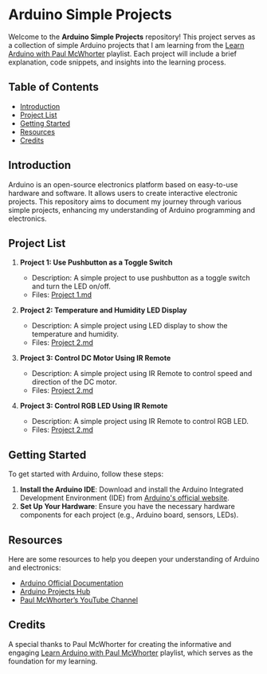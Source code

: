 # Arduino Simple Projects

Welcome to the **Arduino Simple Projects** repository! This project serves as a collection of simple Arduino projects that I am learning from the [Learn Arduino with Paul McWhorter](https://www.youtube.com/playlist?list=PLD6aF8f0M6GfYZn6udcWgHbVUV3PrrKGo) playlist. Each project will include a brief explanation, code snippets, and insights into the learning process.

## Table of Contents

- [Introduction](#introduction)
- [Project List](#project-list)
- [Getting Started](#getting-started)
- [Resources](#resources)
- [Credits](#credits)

## Introduction

Arduino is an open-source electronics platform based on easy-to-use hardware and software. It allows users to create interactive electronic projects. This repository aims to document my journey through various simple projects, enhancing my understanding of Arduino programming and electronics.

## Project List

1. **Project 1: Use Pushbutton as a Toggle Switch**
   - Description: A simple project to use pushbutton as a toggle switch and turn the LED on/off.
   - Files: [Project 1.md](./Project%201.md)

2. **Project 2: Temperature and Humidity LED Display**
   - Description: A simple project using LED display to show the temperature and humidity.
   - Files: [Project 2.md](./Project%202.md)

3. **Project 3: Control DC Motor Using IR Remote**
   - Description: A simple project using IR Remote to control speed and direction of the DC motor.
   - Files: [Project 2.md](./Project%203.md)

4. **Project 3: Control RGB LED Using IR Remote**
   - Description: A simple project using IR Remote to control RGB LED.
   - Files: [Project 2.md](./Project%204.md)

## Getting Started

To get started with Arduino, follow these steps:

1. **Install the Arduino IDE**: Download and install the Arduino Integrated Development Environment (IDE) from [Arduino's official website](https://www.arduino.cc/en/software).
2. **Set Up Your Hardware**: Ensure you have the necessary hardware components for each project (e.g., Arduino board, sensors, LEDs).

## Resources

Here are some resources to help you deepen your understanding of Arduino and electronics:

- [Arduino Official Documentation](https://www.arduino.cc/en/Reference/HomePage)
- [Arduino Projects Hub](https://create.arduino.cc/projecthub)
- [Paul McWhorter’s YouTube Channel](https://www.youtube.com/user/mcwhorpj)

## Credits

A special thanks to Paul McWhorter for creating the informative and engaging [Learn Arduino with Paul McWhorter](https://www.youtube.com/playlist?list=PLD6aF8f0M6GfYZn6udcWgHbVUV3PrrKGo) playlist, which serves as the foundation for my learning.
